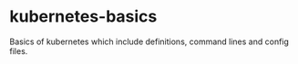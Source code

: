 # kubernetes-basics
Basics of kubernetes which include definitions, command lines and config files.
